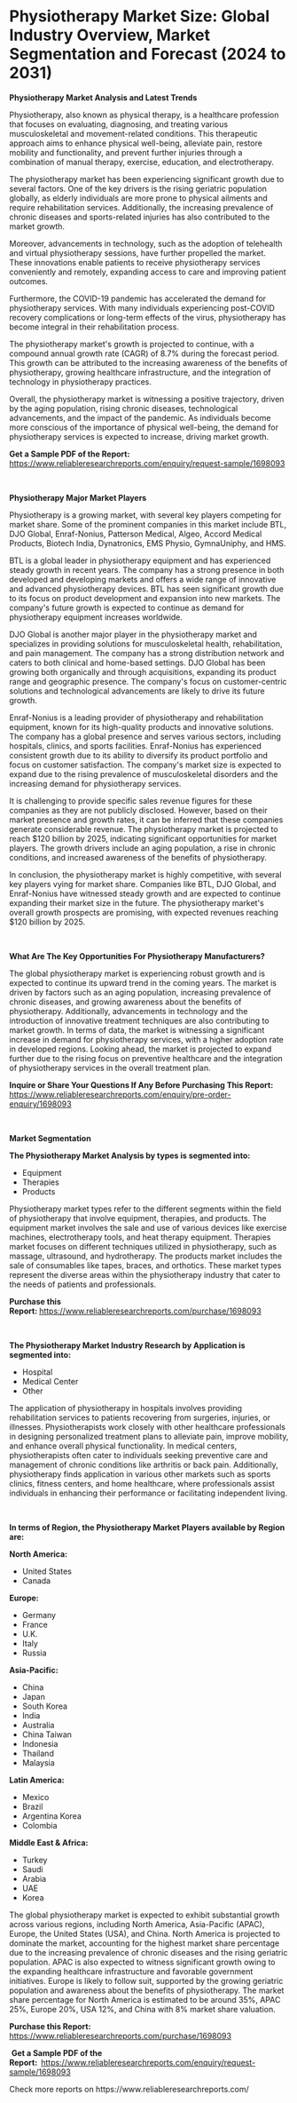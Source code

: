 <p><h1>Physiotherapy Market Size: Global Industry Overview, Market Segmentation and Forecast (2024 to 2031)</h1></p><p><strong>Physiotherapy Market Analysis and Latest Trends</strong></p>
<p><p>Physiotherapy, also known as physical therapy, is a healthcare profession that focuses on evaluating, diagnosing, and treating various musculoskeletal and movement-related conditions. This therapeutic approach aims to enhance physical well-being, alleviate pain, restore mobility and functionality, and prevent further injuries through a combination of manual therapy, exercise, education, and electrotherapy.</p><p>The physiotherapy market has been experiencing significant growth due to several factors. One of the key drivers is the rising geriatric population globally, as elderly individuals are more prone to physical ailments and require rehabilitation services. Additionally, the increasing prevalence of chronic diseases and sports-related injuries has also contributed to the market growth.</p><p>Moreover, advancements in technology, such as the adoption of telehealth and virtual physiotherapy sessions, have further propelled the market. These innovations enable patients to receive physiotherapy services conveniently and remotely, expanding access to care and improving patient outcomes.</p><p>Furthermore, the COVID-19 pandemic has accelerated the demand for physiotherapy services. With many individuals experiencing post-COVID recovery complications or long-term effects of the virus, physiotherapy has become integral in their rehabilitation process.</p><p>The physiotherapy market's growth is projected to continue, with a compound annual growth rate (CAGR) of 8.7% during the forecast period. This growth can be attributed to the increasing awareness of the benefits of physiotherapy, growing healthcare infrastructure, and the integration of technology in physiotherapy practices.</p><p>Overall, the physiotherapy market is witnessing a positive trajectory, driven by the aging population, rising chronic diseases, technological advancements, and the impact of the pandemic. As individuals become more conscious of the importance of physical well-being, the demand for physiotherapy services is expected to increase, driving market growth.</p></p>
<p><strong>Get a Sample PDF of the Report:&nbsp;</strong> <a href="https://www.reliableresearchreports.com/enquiry/request-sample/1698093">https://www.reliableresearchreports.com/enquiry/request-sample/1698093</a></p>
<p>&nbsp;</p>
<p><strong>Physiotherapy Major Market Players</strong></p>
<p><p>Physiotherapy is a growing market, with several key players competing for market share. Some of the prominent companies in this market include BTL, DJO Global, Enraf-Nonius, Patterson Medical, Algeo, Accord Medical Products, Biotech India, Dynatronics, EMS Physio, GymnaUniphy, and HMS.</p><p>BTL is a global leader in physiotherapy equipment and has experienced steady growth in recent years. The company has a strong presence in both developed and developing markets and offers a wide range of innovative and advanced physiotherapy devices. BTL has seen significant growth due to its focus on product development and expansion into new markets. The company's future growth is expected to continue as demand for physiotherapy equipment increases worldwide.</p><p>DJO Global is another major player in the physiotherapy market and specializes in providing solutions for musculoskeletal health, rehabilitation, and pain management. The company has a strong distribution network and caters to both clinical and home-based settings. DJO Global has been growing both organically and through acquisitions, expanding its product range and geographic presence. The company's focus on customer-centric solutions and technological advancements are likely to drive its future growth.</p><p>Enraf-Nonius is a leading provider of physiotherapy and rehabilitation equipment, known for its high-quality products and innovative solutions. The company has a global presence and serves various sectors, including hospitals, clinics, and sports facilities. Enraf-Nonius has experienced consistent growth due to its ability to diversify its product portfolio and focus on customer satisfaction. The company's market size is expected to expand due to the rising prevalence of musculoskeletal disorders and the increasing demand for physiotherapy services.</p><p>It is challenging to provide specific sales revenue figures for these companies as they are not publicly disclosed. However, based on their market presence and growth rates, it can be inferred that these companies generate considerable revenue. The physiotherapy market is projected to reach $120 billion by 2025, indicating significant opportunities for market players. The growth drivers include an aging population, a rise in chronic conditions, and increased awareness of the benefits of physiotherapy.</p><p>In conclusion, the physiotherapy market is highly competitive, with several key players vying for market share. Companies like BTL, DJO Global, and Enraf-Nonius have witnessed steady growth and are expected to continue expanding their market size in the future. The physiotherapy market's overall growth prospects are promising, with expected revenues reaching $120 billion by 2025.</p></p>
<p>&nbsp;</p>
<p><strong>What Are The Key Opportunities For Physiotherapy Manufacturers?</strong></p>
<p><p>The global physiotherapy market is experiencing robust growth and is expected to continue its upward trend in the coming years. The market is driven by factors such as an aging population, increasing prevalence of chronic diseases, and growing awareness about the benefits of physiotherapy. Additionally, advancements in technology and the introduction of innovative treatment techniques are also contributing to market growth. In terms of data, the market is witnessing a significant increase in demand for physiotherapy services, with a higher adoption rate in developed regions. Looking ahead, the market is projected to expand further due to the rising focus on preventive healthcare and the integration of physiotherapy services in the overall treatment plan.</p></p>
<p><strong>Inquire or Share Your Questions If Any Before Purchasing This Report:</strong> <a href="https://www.reliableresearchreports.com/enquiry/pre-order-enquiry/1698093">https://www.reliableresearchreports.com/enquiry/pre-order-enquiry/1698093</a></p>
<p>&nbsp;</p>
<p><strong>Market Segmentation</strong></p>
<p><strong>The Physiotherapy Market Analysis by types is segmented into:</strong></p>
<p><ul><li>Equipment</li><li>Therapies</li><li>Products</li></ul></p>
<p><p>Physiotherapy market types refer to the different segments within the field of physiotherapy that involve equipment, therapies, and products. The equipment market involves the sale and use of various devices like exercise machines, electrotherapy tools, and heat therapy equipment. Therapies market focuses on different techniques utilized in physiotherapy, such as massage, ultrasound, and hydrotherapy. The products market includes the sale of consumables like tapes, braces, and orthotics. These market types represent the diverse areas within the physiotherapy industry that cater to the needs of patients and professionals.</p></p>
<p><strong>Purchase this Report:&nbsp;</strong><a href="https://www.reliableresearchreports.com/purchase/1698093">https://www.reliableresearchreports.com/purchase/1698093</a></p>
<p>&nbsp;</p>
<p><strong>The Physiotherapy Market Industry Research by Application is segmented into:</strong></p>
<p><ul><li>Hospital</li><li>Medical Center</li><li>Other</li></ul></p>
<p><p>The application of physiotherapy in hospitals involves providing rehabilitation services to patients recovering from surgeries, injuries, or illnesses. Physiotherapists work closely with other healthcare professionals in designing personalized treatment plans to alleviate pain, improve mobility, and enhance overall physical functionality. In medical centers, physiotherapists often cater to individuals seeking preventive care and management of chronic conditions like arthritis or back pain. Additionally, physiotherapy finds application in various other markets such as sports clinics, fitness centers, and home healthcare, where professionals assist individuals in enhancing their performance or facilitating independent living.</p></p>
<p>&nbsp;</p>
<p><strong>In terms of Region, the Physiotherapy Market Players available by Region are:</strong></p>
<p>
    <p> <strong> North America: </strong>
        <ul>
            <li>United States</li>
            <li>Canada</li>
        </ul>
        </p> 
    <p> <strong> Europe: </strong>
        <ul>
            <li>Germany</li>
            <li>France</li>
            <li>U.K.</li>
            <li>Italy</li>
            <li>Russia</li>
        </ul>
        </p> 
    <p> <strong> Asia-Pacific: </strong>
        <ul>
            <li>China</li>
            <li>Japan</li>
            <li>South Korea</li>
            <li>India</li>
            <li>Australia</li>
            <li>China Taiwan</li>
            <li>Indonesia</li>
            <li>Thailand</li>
            <li>Malaysia</li>
        </ul>
        </p> 
    <p> <strong> Latin America: </strong>
        <ul>
            <li>Mexico</li>
            <li>Brazil</li>
            <li>Argentina Korea</li>
            <li>Colombia</li>
        </ul>
        </p> 
    <p> <strong> Middle East & Africa: </strong>
        <ul>
            <li>Turkey</li>
            <li>Saudi</li>
            <li>Arabia</li>
            <li>UAE</li>
            <li>Korea</li>
        </ul>
    </p>
    </p>
<p><p>The global physiotherapy market is expected to exhibit substantial growth across various regions, including North America, Asia-Pacific (APAC), Europe, the United States (USA), and China. North America is projected to dominate the market, accounting for the highest market share percentage due to the increasing prevalence of chronic diseases and the rising geriatric population. APAC is also expected to witness significant growth owing to the expanding healthcare infrastructure and favorable government initiatives. Europe is likely to follow suit, supported by the growing geriatric population and awareness about the benefits of physiotherapy. The market share percentage for North America is estimated to be around 35%, APAC 25%, Europe 20%, USA 12%, and China with 8% market share valuation.</p></p>
<p><strong>Purchase this Report: </strong><a href="https://www.reliableresearchreports.com/purchase/1698093">https://www.reliableresearchreports.com/purchase/1698093</a></p>
<p>&nbsp;<strong>Get a Sample PDF of the Report:&nbsp;&nbsp;</strong><a href="https://www.reliableresearchreports.com/enquiry/request-sample/1698093">https://www.reliableresearchreports.com/enquiry/request-sample/1698093</a></p>
<p><strong></strong></p>
<p>Check more reports on https://www.reliableresearchreports.com/</p>